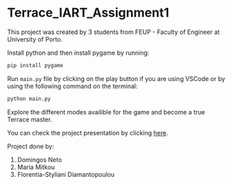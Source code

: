 # Terrace_IART_Assignment1

This project was created by 3 students from FEUP - Faculty of Engineer at University of Porto.

Install python and then install pygame by running:
```Bash
pip install pygame
```
Run `main.py` file by clicking on the play button if you are using VSCode or by using the following command on the terminal:
```Bash
python main.py
```
Explore the different modes availible for the game and become a true Terrace master.

You can check the project presentation by clicking [here](terrace-g108.pdf).

Project done by:

1. Domingos Neto
2. Maria Mitkou
3. Florentia-Styliani Diamantopoulou
